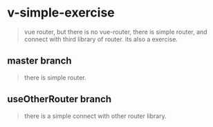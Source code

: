 # v-simple-exercise

> vue router, but there is no vue-router, there is simple router, and connect with third library of router. its also a exercise.

## master branch

> there is simple router.

## useOtherRouter branch

> there is a simple connect with other router library.
